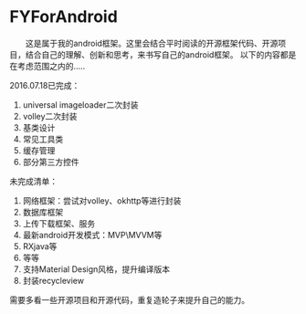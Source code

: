 # FYForAndroid

&emsp;&emsp;这是属于我的android框架。这里会结合平时阅读的开源框架代码、开源项目，结合自己的理解、创新和思考，来书写自己的android框架。
以下的内容都是在考虑范围之内的.....

2016.07.18已完成：

1. universal imageloader二次封装
2. volley二次封装
3. 基类设计
4. 常见工具类
5. 缓存管理
6. 部分第三方控件

未完成清单：

1. 网络框架：尝试对volley、okhttp等进行封装
2. 数据库框架
3. 上传下载框架、服务
4. 最新android开发模式：MVP\MVVM等
5. RXjava等
6. 等等
7. 支持Material Design风格，提升编译版本
8. 封装recycleview


需要多看一些开源项目和开源代码，重复造轮子来提升自己的能力。
